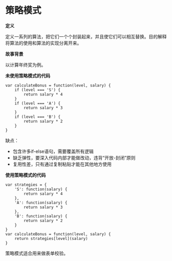 # 策略模式

**定义**

定义一系列的算法，把它们一个个封装起来，并且使它们可以相互替换。目的解释将算法的使用和算法的实现分离开来。

**故事背景**

以计算年终奖为例。


**未使用策略模式的代码**
```
var calculateBonus = function(level, salary) {
    if (level === 'S') {
        return salary * 4
    }
    if (level === 'A') {
        return salary * 3
    }
    if (level === 'B') {
        return salary * 2
    }
}
```

缺点：
- 包含许多if-else语句，需要覆盖所有逻辑
- 缺乏弹性，要深入代码内部才能做改动，违背“开放-封闭”原则
- 复用性差，只有通过复制粘贴才能在其他地方使用

**使用策略模式的代码**
```
var strategies = {
    'S': function(salary) {
        return salary * 4
    },
    'A': function(salary) {
        return salary * 3
    },
    'B': function(salary) {
        return salary * 2
    }
}
var calculateBonus = function(level, salary) {
    return strategies[level](salary)
}
```

策略模式适合用来做表单校验。
